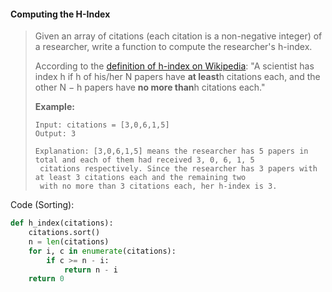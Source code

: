 #### Computing the H-Index

> Given an array of citations \(each citation is a non-negative integer\) of a researcher, write a function to compute the researcher's h-index.
>
> According to the [definition of h-index on Wikipedia](https://en.wikipedia.org/wiki/H-index): "A scientist has index h if h of his/her N papers have **at least**h citations each, and the other N − h papers have **no more than**h citations each."
>
> **Example:**
>
> ```
> Input: citations = [3,0,6,1,5]
> Output: 3 
>
> Explanation: [3,0,6,1,5] means the researcher has 5 papers in total and each of them had received 3, 0, 6, 1, 5
>  citations respectively. Since the researcher has 3 papers with at least 3 citations each and the remaining two 
>  with no more than 3 citations each, her h-index is 3.
> ```

Code \(Sorting\):

```py
def h_index(citations):
    citations.sort()
    n = len(citations)
    for i, c in enumerate(citations):
        if c >= n - i:
            return n - i
    return 0
```



